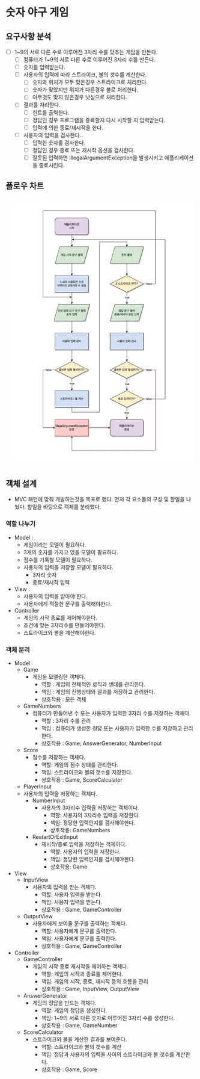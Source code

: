
# 숫자 야구 게임

## 요구사항 분석

- [ ] 1~9의 서로 다른 수로 이루어진 3자리 수를 맞추는 게임을 만든다.
  - [ ] 컴퓨터가 1~9의 서로 다른 수로 이루어진 3자리 수를 만든다.
  - [ ] 숫자를 입력받는다.
  - [ ] 사용자의 입력에 따라 스트라이크, 볼의 갯수를 계산한다.
    - [ ] 숫자와 위치가 모두 맞은경우 스트라이크로 처리한다. 
    - [ ] 숫자가 맞았지만 위치가 다른경우 볼로 처리한다.
    - [ ] 아무것도 맞지 않은경우 낫싱으로 처리한다.
  - [ ] 결과를 처리한다.
    - [ ] 힌트를 출력한다.
    - [ ] 정답인 경우 프로그램을 종료할지 다시 시작할 지 입력받는다.
    - [ ] 입력에 의한 종료/재시작을 한다.
  - [ ] 사용자의 입력을 검사한다..
    - [ ] 입력한 숫자를 검사한다.
    - [ ] 정답인 경우 종료 또는 재시작 옵션을 검사한다.
    - [ ] 잘못된 입력하면 IllegalArgumentException을 발생시키고 에플리케이션을 종료시킨다.

## 플로우 차트
![flow chart](./asset/java-baseball-6-flowchart.jpg)

## 객체 설계
- MVC 패턴에 맞춰 개발하는것을 목표로 했다. 먼저 각 요소들의 구성 및 할일을 나눴다. 할일을 바탕으로 객체를 분리했다. 

### 역할 나누기
- Model :
  - 게임이라는 모델이 필요하다.
  - 3개의 숫자를 가지고 있을 모델이 필요하다.
  - 점수를 기록할 모델이 필요하다.
  - 사용자의 입력을 저장할 모델이 필요하다.
    - 3자리 숫자
    - 종료/재시작 입력
- View : 
  - 사용자의 입력을 받아야 한다.
  - 사용자에게 적절한 문구를 출력해야한다.
- Controller
  - 게임의 시작 종료를 제어해야한다.
  - 조건에 맞는 3자리수를 만들어야한다.
  - 스트라이크와 볼을 계산해야한다.

### 객체 분리
- Model
  - Game
    - 게임을 모델링한 객체다.
      - 역할 : 게임의 전체적인 로직과 생태를 관리한다.
      - 책임 : 게임의 진행상태와 결과를 저장하고 관리한다. 
      - 상호작용 : 모든 객체
  - GameNumbers
    - 컴퓨터가 만들어낸 수 또는 사용자가 입력한 3자리 수를 저장하는 객체다.
      - 역할 : 3자리 수를 관리
      - 책임 : 컴퓨터가 생성한 정답 또는 사용자가 입력한 수를 저장하고 관리한다.
      - 상호작용 : Game, AnswerGenerator, NumberInput
  - Score
    - 점수를 저장하는 객체다.
      - 역할: 게임의 점수 상태를 관리한다.
      - 책임: 스트라이크와 볼의 갯수를 저장한다.
      - 상호작용 : Game, ScoreCalculator
  - PlayerInput
  - 사용자의 입력을 저장하는 객체다.
    - NumberInput
      - 사용자의 3자리수 입력을 저장하는 객체이다.
        - 역할: 사용자의 3자리수 입력을 저장한다.
        - 책임: 정당한 입력인지를 검사해야한다.
        - 상호작용: GameNumbers
    - RestartOrExitInput
      - 재시작/종료 입력을 저장하는 객체이다.
        - 역할: 사용자의 입력을 저장한다.
        - 책임: 정당한 입력인지를 검사해야한다.
        - 상호작용: Game
- View
  - InputView
    - 사용자의 입력을 받는 객체다.
      - 역할: 사용자 입력을 받는다.
      - 책임: 사용자 입력을 받는다.
      - 상호작용 : Game, GameController
  - OutputView
    - 사용자에게 보여줄 문구를 출력하는 객체다.
      - 역할: 사용자에게 문구를 출력한다.
      - 책임: 사용자에게 문구를 출력한다.
      - 상호작용 : Game, GameController
- Controller
  - GameController
    - 게임의 시작 종료 재시작을 제어하는 객체다.
      - 역할: 게임의 시작과 종료를 제어한다.
      - 책임: 게임의 시작, 종료, 재시작 등의 흐름을 관리
      - 상호작용 : Game, InputView, OutputView
  - AnswerGenerator
    - 게임의 정답을 만드는 객체다.
      - 역할: 게임의 정답을 생성한다.
      - 책임: 1~9의 서로 다른 숫자로 이루어진 3자리 수를 생성한다.
      - 상호작용 : Game, GameNumber
  - ScoreCalculator
    - 스트라이크와 볼을 계산한 결과를 보여준다.
      - 역할: 스트라이크와 볼의 갯수를 계산
      - 책임: 정답과 사용자의 입력을 사이의 스트라이크와 볼 갯수를 계산한다.
      - 상호작용 : Game, Score

